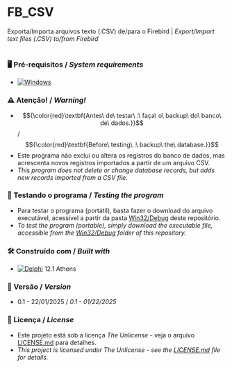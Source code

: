 # FB_CSV

Exporta/Importa arquivos texto (.CSV) de/para o Firebird | *Export/Import text files (.CSV) to/from Firebird*
<br/>
<br/>
### 🖥️ Pré-requisitos / *System requirements*

*  [![Windows](https://img.shields.io/badge/Windows-0078D6?style=for-the-badge&logo=windows&logoColor=white)](https://www.microsoft.com/windows/)


### :warning: Atenção! / *Warning!*
* $${\color{red}\textbf{Antes\ de\ testar\ :\ faça\ o\ backup\ do\ banco\ de\ dados.}}$$ / $${\color{red}\textbf{Before\ testing\ :\ backup\ the\ database.}}$$
* Este programa não exclui ou altera os registros do banco de dados, mas acrescenta novos registros importados a partir de um arquivo CSV.
* *This program does not delete or change database records, but adds new records imported from a CSV file.*


### 🔎 Testando o programa / *Testing the program*
* Para testar o programa (portátil), basta fazer o download do arquivo executável, acessível a partir da pasta [Win32/Debug](https://github.com/laertemjr/FB_CSV/tree/main/Win32/Debug) deste repositório.
* *To test the program (portable), simply download the executable file, accessible from the [Win32/Debug](https://github.com/laertemjr/FB_CSV/tree/main/Win32/Debug) folder of this repository.*


### 🛠️ Construído com / *Built with*
* [![Delphi](https://img.shields.io/badge/-Delphi-E62431?logo=delphi&logoColor=white&style=plastic)](https://www.embarcadero.com/products/delphi) 12.1 Athens


### 📌 Versão / *Version*
* 0.1 - 22/01/2025 / *0.1 - 01/22/2025*


### 📄 Licença / *License*
* Este projeto está sob a licença *The Unlicense* - veja o arquivo [LICENSE.md](https://github.com/laertemjr/FB_CSV/blob/main/LICENSE.md) para detalhes.
* *This project is licensed under *The Unlicense* - see the [LICENSE.md](https://github.com/laertemjr/FB_CSV/blob/main/LICENSE.md) file for details.*
